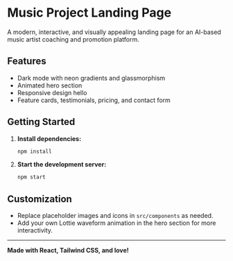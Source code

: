 # Music Project Landing Page

A modern, interactive, and visually appealing landing page for an AI-based music artist coaching and promotion platform.

## Features
- Dark mode with neon gradients and glassmorphism
- Animated hero section
- Responsive design
hello
- Feature cards, testimonials, pricing, and contact form

## Getting Started

1. **Install dependencies:**
   ```bash
   npm install
   ```
2. **Start the development server:**
   ```bash
   npm start
   ```

## Customization
- Replace placeholder images and icons in `src/components` as needed.
- Add your own Lottie waveform animation in the hero section for more interactivity.

---

**Made with React, Tailwind CSS, and love!** 
